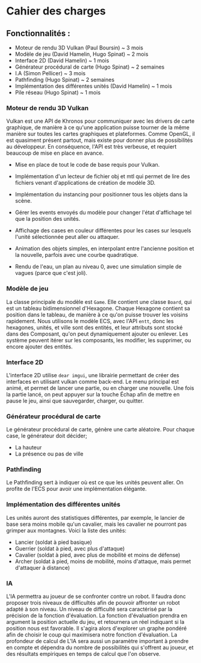 # Cahier des charges

## Fonctionnalités :

+ Moteur de rendu 3D Vulkan (Paul Boursin) ~ 3 mois
+ Modèle de jeu (David Hamelin, Hugo Spinat) ~ 2 mois
+ Interface 2D (David Hamelin) ~ 1 mois
+ Générateur procédural de carte (Hugo Spinat) ~ 2 semaines
+ I.A (Simon Pellicer) ~ 3 mois
+ Pathfinding (Hugo Spinat) ~ 2 semaines
+ Implémentation des différentes unités (David Hamelin) ~ 1 mois
+ Pile réseau (Hugo Spinat) ~ 1 mois


### Moteur de rendu 3D Vulkan

Vulkan est une API de Khronos pour communiquer avec les drivers de carte graphique, de manière à ce qu'une application puisse tourner de la même manière sur toutes les cartes graphiques et plateformes.
Comme OpenGL, il est quasiment présent partout, mais existe pour donner plus de possibilités au développeur. En conséquence, l'API est très verbeuse, et requiert beaucoup de mise en place en avance.

* Mise en place de tout le code de base requis pour Vulkan.

* Implémentation d'un lecteur de fichier obj et mtl qui permet de lire des fichiers venant d'applications de création de modèle 3D.

* Implémentation du instancing pour positionner tous les objets dans la scène.

* Gérer les events envoyés du modèle pour changer l'état d'affichage tel que la position des unités.

* Affichage des cases en couleur différentes pour les cases sur lesquels l'unité sélectionnée peut aller ou attaquer.

* Animation des objets simples, en interpolant entre l'ancienne position et la nouvelle, parfois avec une courbe quadratique.

* Rendu de l'eau, un plan au niveau 0, avec une simulation simple de vagues (parce que c'est joli).


### Modèle de jeu

La classe principale du modèle est `Game`. Elle contient une classe `Board`, qui est un tableau bidimensionnel d'Hexagone. Chaque Hexagone contient sa position dans le tableau, de manière à ce qu'on puisse trouver les voisins rapidement. Nous utilisons le modèle ECS, avec l'API `entt`, donc les hexagones, unités, et ville sont des entités, et leur attributs sont stocké dans des Composant, qu'on peut dynamiquement ajouter ou enlever. Les système peuvent itérer sur les composants, les modifier, les supprimer, ou encore ajouter des entités.

### Interface 2D
L'interface 2D utilise `dear imgui`, une librairie permettant de créer des interfaces en utilisant vulkan comme back-end. Le menu principal est animé, et permet de lancer une partie, ou en charger une nouvelle. Une fois la partie lancé, on peut appuyer sur la touche Échap afin de mettre en pause le jeu, ainsi que sauvegarder, charger, ou quitter.

### Générateur procédural de carte

Le générateur procédural de carte, génère une carte aléatoire. Pour chaque case, le générateur doit décider;

+ La hauteur
+ La présence ou pas de ville

### Pathfinding

Le Pathfinding sert à indiquer où est ce que les unités peuvent aller. On profite de l'ECS pour avoir une implémentation élégante.

### Implémentation des différentes unités

Les unités auront des statistiques différentes, par exemple, le lancier de base sera moins mobile qu'un cavalier, mais les cavalier ne pourront pas grimper aux montagnes.
Voici la liste des unités:

+ Lancier (soldat à pied basique)
+ Guerrier (soldat à pied, avec plus d'attaque)
+ Cavalier (soldat à pied, avec plus de mobilité et moins de défense)
+ Archer (soldat à pied, moins de mobilité, moins d'attaque, mais permet d'attaquer à distance)

### IA

L'IA permettra au joueur de se confronter contre un robot. Il faudra donc proposer trois niveaux de difficultés afin de pouvoir affronter un robot adapté à son niveau. 
Un niveau de difficulté sera caractérisé par la précision de la fonction d'évaluation. La fonction d'évaluation prendra en argument la position actuelle du jeu, et retournera un réel indiquant si la position nous est favorable.
Il s'agira alors d'explorer un graphe pondéré afin de choisir le coup qui maximisera notre fonction d'évaluation. 
La profondeur de calcul de L'IA sera aussi un paramètre important à prendre en compte et dépendra du nombre de possibilités qui s'offrent au joueur, et des résultats empiriques en temps de calcul que l'on observe.